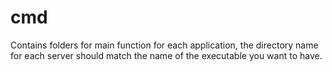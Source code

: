 # cmd
Contains folders for main function for each application, the directory name for each server should match the name of the executable you want to have.